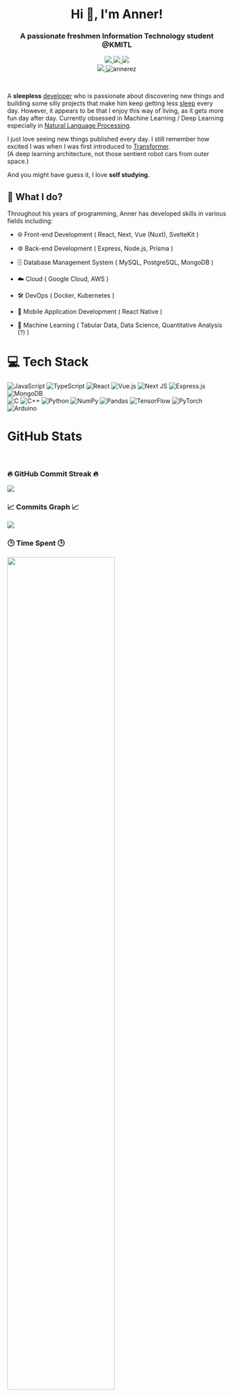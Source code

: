 <h1 align="center">Hi 👋, I'm Anner!</h1>
<h3 align="center">A passionate freshmen Information Technology student @KMITL</h3>

<p align="center">
  <a href="aruchakehm@gmail.com">
    <img src="https://img.shields.io/badge/Gmail-mail%20me-f14336?logo=gmail"/>
  </a>
  <a href="http://discordapp.com/users/363299037962567680">
    <img src="https://img.shields.io/badge/Discord-chat%20me-5865f2?logo=discord&logoColor=f5f5f5"/>
  </a>
  <a href="https://www.linkedin.com/in/arucha-khematharonon-6289ba233/">
    <img src="https://img.shields.io/badge/LinkedIn-connect%20with%20me-2a66bc?logo=linkedin"/>
  </a>
  <br/>
  <a href="https://visitcount.itsvg.in">
    <img src="https://visitcount.itsvg.in/api?id=Annerez&icon=0&color=0"/>
  </a>
  <img src="https://wakatime.com/badge/user/5def2b97-aeb5-4e19-a731-8b627c7f59a6.svg" alt="annerez" />
</p>

<br>

A <b>sleepless</b> [developer](https://en.wikipedia.org/wiki/Developer) who is passionate about discovering new things and building some silly projects that make him keep getting less [sleep](https://www.urbandictionary.com/define.php?term=sleep) every day.
However, it appears to be that I enjoy this way of living, as it gets more fun day after day. Currently obsessed in Machine Learning / Deep Learning especially in [Natural Language Processing](https://en.wikipedia.org/wiki/Natural_language_processing). <br>

I just love seeing new things published every day. I still remember how excited I was when I was first introduced to [Transformer](https://en.wikipedia.org/wiki/Transformer_(deep_learning_architecture)). <br> (A deep learning architecture, not those sentient robot cars from outer space.) 
<br>

And you might have guess it, I love <b> self studying. </b>


## 🧐 What I do?

Throughout his years of programming, Anner has developed skills in various fields including:

- 🌐 Front-end Development ( React, Next, Vue (Nuxt), SvelteKit ) <br>

- ⚙️ Back-end Development ( Express, Node.js, Prisma ) <br>

- 🗄️ Database Management System ( MySQL, PostgreSQL, MongoDB ) <br>

- ☁️ Cloud ( Google Cloud, AWS ) <br>

- 🛠️ DevOps ( Docker, Kubernetes ) <br>

- 📱 Mobile Application Development ( React Native ) <br>

- 🤖 Machine Learning ( Tabular Data, Data Science, Quantitative Analysis (?) ) <br>




# 💻 Tech Stack
![JavaScript](https://img.shields.io/badge/javascript-%23323330.svg?style=for-the-badge&logo=javascript&logoColor=%23F7DF1E) ![TypeScript](https://img.shields.io/badge/typescript-%23007ACC.svg?style=for-the-badge&logo=typescript&logoColor=white) ![React](https://img.shields.io/badge/react-%2320232a.svg?style=for-the-badge&logo=react&logoColor=%2361DAFB) ![Vue.js](https://img.shields.io/badge/vuejs-%2335495e.svg?style=for-the-badge&logo=vuedotjs&logoColor=%234FC08D) ![Next JS](https://img.shields.io/badge/Next-black?style=for-the-badge&logo=next.js&logoColor=white) ![Express.js](https://img.shields.io/badge/express.js-%23404d59.svg?style=for-the-badge&logo=express&logoColor=%2361DAFB) ![MongoDB](https://img.shields.io/badge/MongoDB-%234ea94b.svg?style=for-the-badge&logo=mongodb&logoColor=white) <br /> ![C](https://img.shields.io/badge/c-%2300599C.svg?style=for-the-badge&logo=c&logoColor=white) ![C++](https://img.shields.io/badge/c++-%2300599C.svg?style=for-the-badge&logo=c%2B%2B&logoColor=white) ![Python](https://img.shields.io/badge/python-3670A0?style=for-the-badge&logo=python&logoColor=ffdd54) ![NumPy](https://img.shields.io/badge/numpy-%23013243.svg?style=for-the-badge&logo=numpy&logoColor=white) ![Pandas](https://img.shields.io/badge/pandas-%23150458.svg?style=for-the-badge&logo=pandas&logoColor=white) ![TensorFlow](https://img.shields.io/badge/TensorFlow-%23FF6F00.svg?style=for-the-badge&logo=TensorFlow&logoColor=white) ![PyTorch](https://img.shields.io/badge/PyTorch-%23EE4C2C.svg?style=for-the-badge&logo=PyTorch&logoColor=white) ![Arduino](https://img.shields.io/badge/-Arduino-00979D?style=for-the-badge&logo=Arduino&logoColor=white)



# GitHub Stats

<br>

### 🔥 GitHub Commit Streak 🔥
![](https://github-readme-streak-stats.herokuapp.com/?user=Annerez&theme=radical&hide_border=false)

### 📈 Commits Graph 📈
![](https://github-readme-stats.vercel.app/api?username=Annerez&theme=radical&hide_border=false&include_all_commits=false&count_private=true)<br />

### 🕒 Time Spent 🕒
<div align="left">
<img style="height: auto; width: 70%;" class="img" src="https://github-readme-stats.vercel.app/api/wakatime?username=anner&langs_count=8&layout=compact&hide_border=true&bg_color=141424&title_color=e73f82&text_color=ffffff&icon_color=fdaaaas" />
</div> <br />


